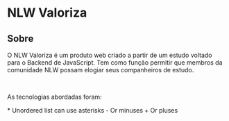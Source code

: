 # NLW Valoriza

## Sobre
<p> O NLW Valoriza é um produto web criado a partir de um estudo voltado para o Backend de JavaScript. Tem como função permitir que membros da comunidade NLW possam elogiar seus companheiros de estudo.</p>
<br>
<p> As tecnologias abordadas foram:</p>
* Unordered list can use asterisks
- Or minuses
+ Or pluses
